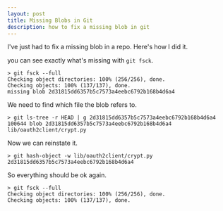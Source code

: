 ```yaml
---
layout: post
title: Missing Blobs in Git
description: how to fix a missing blob in git
---
```


I've just had to fix a missing blob in a repo. Here's how I did it.

you can see exactly what's missing with `git fsck`.

    > git fsck --full
    Checking object directories: 100% (256/256), done.
    Checking objects: 100% (137/137), done.
    missing blob 2d31815dd6357b5c7573a4eebc6792b168b4d6a4

We need to find which file the blob refers to.

    > git ls-tree -r HEAD | g 2d31815dd6357b5c7573a4eebc6792b168b4d6a4
    100644 blob 2d31815dd6357b5c7573a4eebc6792b168b4d6a4  lib/oauth2client/crypt.py

Now we can reinstate it.

    > git hash-object -w lib/oauth2client/crypt.py
    2d31815dd6357b5c7573a4eebc6792b168b4d6a4

So everything should be ok again.

    > git fsck --full
    Checking object directories: 100% (256/256), done.
    Checking objects: 100% (137/137), done.
